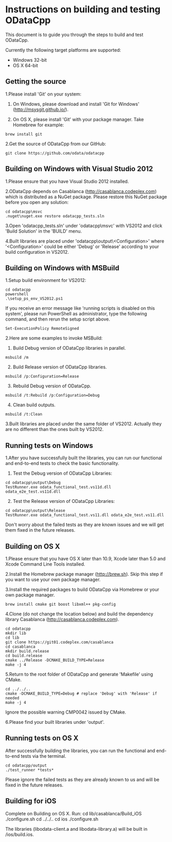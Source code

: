 Instructions on building and testing ODataCpp
=============================================

This document is to guide you through the steps to build and test ODataCpp.

Currently the following target platforms are supported:

  * Windows 32-bit
  * OS X 64-bit


Getting the source
------------------

1.Please install 'Git' on your system:

  1) On Windows, please download and install 'Git for Windows' (http://msysgit.github.io/).

  2) On OS X, please install 'Git' with your package manager. Take Homebrew for example:

    brew install git

2.Get the source of ODataCpp from our GitHub:

    git clone https://github.com/odata/odatacpp


Building on Windows with Visual Studio 2012
-------------------------------------------

1.Please ensure that you have Visual Studio 2012 installed.

2.ODataCpp depends on Casablanca (http://casablanca.codeplex.com) which is distributed as a NuGet package.
  Please restore this NuGet package before you open any solution:

    cd odatacpp\msvc
    .nuget\nuget.exe restore odatacpp_tests.sln

3.Open 'odatacpp_tests.sln' under 'odatacpp\msvc' with VS2012 and click 'Build Solution' in the 'BUILD' menu.

4.Built libraries are placed under 'odatacpp\output\\\<Configuration\>' where '\<Configuration\>' could be either 'Debug' or 'Release' according to your build configuration in VS2012.


Building on Windows with MSBuild
--------------------------------

1.Setup build environment for VS2012:

    cd odatacpp
    powershell
    .\setup_ps_env_VS2012.ps1

   If you receive an error message like 'running scripts is disabled on this system', please run PowerShell as administrator, type the following command, and then rerun the setup script above.

    Set-ExecutionPolicy RemoteSigned

2.Here are some examples to invoke MSBuild:

   1) Build Debug version of ODataCpp libraries in parallel.

    msbuild /m

   2) Build Release version of ODataCpp libraries.

    msbuild /p:Configuration=Release

   3) Rebuild Debug version of ODataCpp.

    msbuild /t:Rebuild /p:Configuration=Debug

   4) Clean build outputs.

    msbuild /t:Clean

3.Built libraries are placed under the same folder of VS2012. Actually they are no different than the ones built by VS2012.


Running tests on Windows
------------------------

1.After you have successfully built the libraries, you can run our functional and end-to-end tests to check the basic functionality.

  1) Test the Debug version of ODataCpp Libraries:

    cd odatacpp\output\Debug
    TestRunner.exe odata_functional_test.vs11d.dll odata_e2e_test.vs11d.dll

  2) Test the Release version of ODataCpp Libraries:

    cd odatacpp\output\Release
    TestRunner.exe odata_functional_test.vs11.dll odata_e2e_test.vs11.dll

  Don't worry about the failed tests as they are known issues and we will get them fixed in the future releases.


Building on OS X
----------------

1.Please ensure that you have OS X later than 10.9, Xcode later than 5.0 and Xcode Command Line Tools installed.

2.Install the Homebrew package manager (http://brew.sh). Skip this step if you want to use your own package manager.

3.Install the required packages to build ODataCpp via Homebrew or your own package manager.

    brew install cmake git boost libxml++ pkg-config

4.Clone (do not change the location below) and build the dependency library Casablanca (http://casablanca.codeplex.com).

    cd odatacpp
    mkdir lib
    cd lib
    git clone https://git01.codeplex.com/casablanca
    cd casablanca
    mkdir build.release
    cd build.release
    cmake ../Release -DCMAKE_BUILD_TYPE=Release
    make -j 4

5.Return to the root folder of ODataCpp and generate 'Makefile' using CMake.

    cd ../../..
    cmake -DCMAKE_BUILD_TYPE=Debug # replace 'Debug' with 'Release' if needed
    make -j 4

  Ignore the possible warning CMP0042 issued by CMake.

6.Please find your built libraries under 'output'.


Running tests on OS X
---------------------

After successfully building the libraries, you can run the functional and end-to-end tests via the terminal.

    cd odatacpp/output
    ./test_runner *tests*

Please ignore the failed tests as they are already known to us and will be fixed in the future releases.

Building for iOS
---------------------
Complete on Building on OS X.
Run:
   cd lib/casablanca/Build_iOS
   ./configure.sh
   cd ../../..
   cd ios
   ./configure.sh
 
 The libraries (libodata-client.a and libodata-library.a) will be built in /ios/build.ios.
